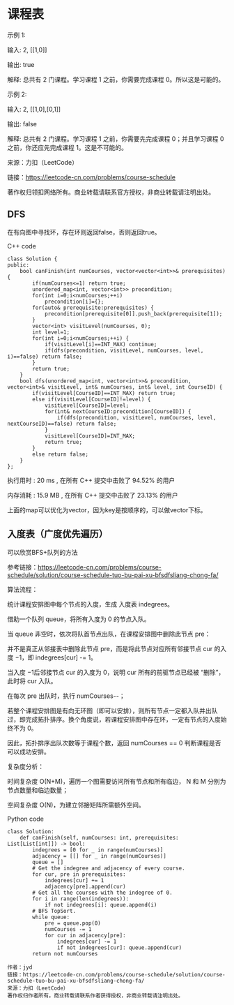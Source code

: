 # 课程表
示例 1:

输入: 2, [[1,0]] 

输出: true

解释: 总共有 2 门课程。学习课程 1 之前，你需要完成课程 0。所以这是可能的。

示例 2:

输入: 2, [[1,0],[0,1]]

输出: false

解释: 总共有 2 门课程。学习课程 1 之前，你需要先完成​课程 0；并且学习课程 0 之前，你还应先完成课程 1。这是不可能的。

来源：力扣（LeetCode）

链接：https://leetcode-cn.com/problems/course-schedule

著作权归领扣网络所有。商业转载请联系官方授权，非商业转载请注明出处。

## DFS
在有向图中寻找环，存在环则返回false，否则返回true。

C++ code
```
class Solution {
public:
    bool canFinish(int numCourses, vector<vector<int>>& prerequisites) {
        if(numCourses<=1) return true;
        unordered_map<int, vector<int>> precondition;
        for(int i=0;i<numCourses;++i)
            precondition[i]={};
        for(auto& prerequisite:prerequisites) {
            precondition[prerequisite[0]].push_back(prerequisite[1]);
        }
        vector<int> visitLevel(numCourses, 0);
        int level=1;
        for(int i=0;i<numCourses;++i) {
            if(visitLevel[i]==INT_MAX) continue;
            if(dfs(precondition, visitLevel, numCourses, level, i)==false) return false;
        }
        return true;
    }
    bool dfs(unordered_map<int, vector<int>>& precondition, vector<int>& visitLevel, int& numCourses, int& level, int CourseID) {
        if(visitLevel[CourseID]==INT_MAX) return true;
        else if(visitLevel[CourseID]!=level) {
            visitLevel[CourseID]=level;
            for(int& nextCourseID:precondition[CourseID]) {
                if(dfs(precondition, visitLevel, numCourses, level, nextCourseID)==false) return false;
            }
            visitLevel[CourseID]=INT_MAX;
            return true;
        }
        else return false;
    }
};
```
执行用时 :
20 ms
, 在所有 C++ 提交中击败了
94.52%
的用户

内存消耗 :
15.9 MB
, 在所有 C++ 提交中击败了
23.13%
的用户

上面的map可以优化为vector，因为key是按顺序的，可以做vector下标。


## 入度表（广度优先遍历）
可以欣赏BFS+队列的方法

参考链接：https://leetcode-cn.com/problems/course-schedule/solution/course-schedule-tuo-bu-pai-xu-bfsdfsliang-chong-fa/

算法流程：

统计课程安排图中每个节点的入度，生成 入度表 indegrees。

借助一个队列 queue，将所有入度为 
0 的节点入队。

当 queue 非空时，依次将队首节点出队，在课程安排图中删除此节点 pre：

并不是真正从邻接表中删除此节点 pre，而是将此节点对应所有邻接节点 cur 的入度 
−1，即 indegrees[cur] -= 1。

当入度 
−1后邻接节点 cur 的入度为 
0，说明 cur 所有的前驱节点已经被 “删除”，此时将 cur 入队。

在每次 pre 出队时，执行 numCourses--；

若整个课程安排图是有向无环图（即可以安排），则所有节点一定都入队并出队过，即完成拓扑排序。换个角度说，若课程安排图中存在环，一定有节点的入度始终不为 
0。

因此，拓扑排序出队次数等于课程个数，返回 numCourses == 0 判断课程是否可以成功安排。

复杂度分析：

时间复杂度 
O(N+M)，遍历一个图需要访问所有节点和所有临边，
N 和 
M 分别为节点数量和临边数量；

空间复杂度 
O(N)，为建立邻接矩阵所需额外空间。

Python code
```
class Solution:
    def canFinish(self, numCourses: int, prerequisites: List[List[int]]) -> bool:
        indegrees = [0 for _ in range(numCourses)]
        adjacency = [[] for _ in range(numCourses)]
        queue = []
        # Get the indegree and adjacency of every course.
        for cur, pre in prerequisites:
            indegrees[cur] += 1
            adjacency[pre].append(cur)
        # Get all the courses with the indegree of 0.
        for i in range(len(indegrees)):
            if not indegrees[i]: queue.append(i)
        # BFS TopSort.
        while queue:
            pre = queue.pop(0)
            numCourses -= 1
            for cur in adjacency[pre]:
                indegrees[cur] -= 1
                if not indegrees[cur]: queue.append(cur)
        return not numCourses

作者：jyd
链接：https://leetcode-cn.com/problems/course-schedule/solution/course-schedule-tuo-bu-pai-xu-bfsdfsliang-chong-fa/
来源：力扣（LeetCode）
著作权归作者所有。商业转载请联系作者获得授权，非商业转载请注明出处。
```
